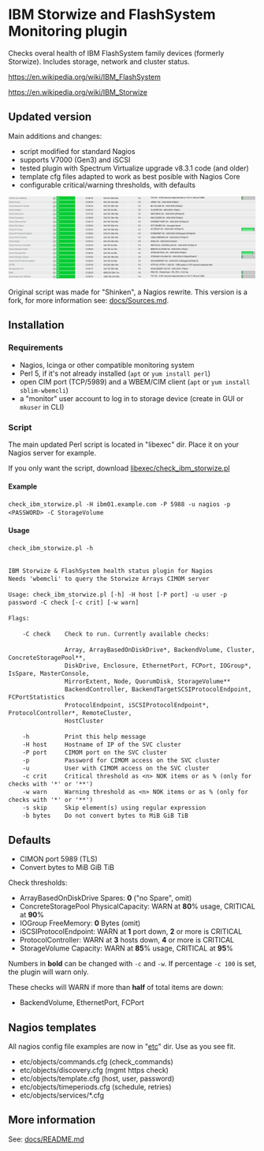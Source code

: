 # IBM Storwize and FlashSystem Monitoring plugin

Checks overal health of IBM FlashSystem family devices (formerly Storwize). Includes storage, network and cluster status.

https://en.wikipedia.org/wiki/IBM_FlashSystem

https://en.wikipedia.org/wiki/IBM_Storwize

## Updated version

Main additions and changes:

- script modified for standard Nagios
- supports V7000 (Gen3) and iSCSI
- tested plugin with Spectrum Virtualize upgrade v8.3.1 code (and older)
- template cfg files adapted to work as best posible with Nagios Core
- configurable critical/warning thresholds, with defaults

![Screenshot](docs/screenshot.png)

Original script was made for "Shinken", a Nagios rewrite. This version is a fork, for more information see: [docs/Sources.md](docs/Sources.md).

## Installation

### Requirements

- Nagios, Icinga or other compatible monitoring system
- Perl 5, if it's not already installed  (`apt` or `yum install perl`)
- open CIM port (TCP/5989) and a WBEM/CIM client (`apt` or `yum install sblim-wbemcli`)
- a "monitor" user account to log in to storage device (create in GUI or `mkuser` in CLI)

### Script

The main updated Perl script is located in "libexec" dir. Place it on your Nagios server for example.

If you only want the script, download [libexec/check_ibm_storwize.pl](/libexec/check_ibm_storwize.pl)

#### Example

`check_ibm_storwize.pl -H ibm01.example.com -P 5988 -u nagios -p <PASSWORD> -C StorageVolume`

#### Usage

`check_ibm_storwize.pl -h`

```

IBM Storwize & FlashSystem health status plugin for Nagios
Needs 'wbemcli' to query the Storwize Arrays CIMOM server

Usage: check_ibm_storwize.pl [-h] -H host [-P port] -u user -p password -C check [-c crit] [-w warn]

Flags:

    -C check    Check to run. Currently available checks:

                Array, ArrayBasedOnDiskDrive*, BackendVolume, Cluster, ConcreteStoragePool**,
                DiskDrive, Enclosure, EthernetPort, FCPort, IOGroup*, IsSpare, MasterConsole,
                MirrorExtent, Node, QuorumDisk, StorageVolume**
                BackendController, BackendTargetSCSIProtocolEndpoint, FCPortStatistics
                ProtocolEndpoint, iSCSIProtocolEndpoint*, ProtocolController*, RemoteCluster,
                HostCluster

    -h          Print this help message
    -H host     Hostname of IP of the SVC cluster
    -P port     CIMOM port on the SVC cluster
    -p          Password for CIMOM access on the SVC cluster
    -u          User with CIMOM access on the SVC cluster
    -c crit     Critical threshold as <n> NOK items or as % (only for checks with '*' or '**')
    -w warn     Warning threshold as <n> NOK items or as % (only for checks with '*' or '**')
    -s skip     Skip element(s) using regular expression
    -b bytes    Do not convert bytes to MiB GiB TiB

```

## Defaults

- CIMON port 5989 (TLS)
- Convert bytes to MiB GiB TiB

Check thresholds:

- ArrayBasedOnDiskDrive Spares: **0** ("no Spare", omit)
- ConcreteStoragePool PhysicalCapacity: WARN at **80**% usage, CRITICAL at **90**% 
- IOGroup FreeMemory: **0** Bytes (omit)
- iSCSIProtocolEndpoint: WARN at **1** port down, **2** or more is CRITICAL
- ProtocolController: WARN at **3** hosts down, **4** or more is CRITICAL
- StorageVolume Capacity: WARN at **85**% usage, CRITICAL at **95**% 

Numbers in **bold** can be changed with `-c` and `-w`. If percentage `-c 100` is set, the plugin will warn only.

These checks will WARN if more than **half** of total items are down:

- BackendVolume, EthernetPort, FCPort

## Nagios templates

All nagios config file examples are now in "[etc](etc/objects)" dir. Use as you see fit.

- etc/objects/commands.cfg (check_commands)
- etc/objects/discovery.cfg (mgmt https check)
- etc/objects/template.cfg (host, user, password)
- etc/objects/timeperiods.cfg (schedule, retries)
- etc/objects/services/*.cfg

## More information

See: [docs/README.md](docs/README.md)
